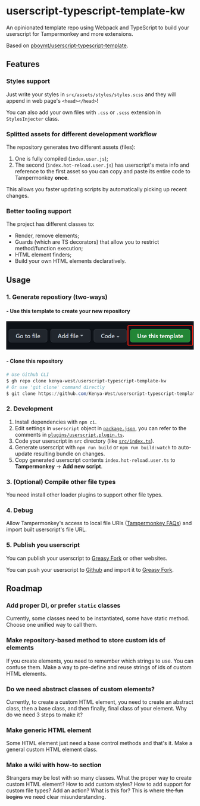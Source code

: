 # userscript-typescript-template-kw

An opinionated template repo using Webpack and TypeScript to build your userscript for Tampermonkey and more extensions.

Based on [pboymt/userscript-typescript-template](https://github.com/pboymt/userscript-typescript-template).

## Features

### Styles support

Just write your styles in `src/assets/styles/styles.scss` and they will append in web page's `<head></head>`!

You can also add your own files with `.css` or `.scss` extension in `StylesInjecter` class.

### Splitted assets for different development workflow

The repository generates two different assets (files):

1. One is fully compiled (`index.user.js`);
2. The second (`index.hot-reload.user.js`) has userscript's meta info and reference to the first asset so you can copy and paste its entire code to Tampermonkey **once**.

This allows you faster updating scripts by automatically picking up recent changes.

### Better tooling support

The project has different classes to:
- Render, remove elements;
- Guards (which are TS decorators) that allow you to restrict method/function execution;
- HTML element finders;
- Build your own HTML elements declaratively.

## Usage

### 1. Generate repostiory (two-ways)

#### - Use this template to create your new repository

![](./images/github-use-template.png)

#### - Clone this repository

```powershell
# Use Github CLI
$ gh repo clone kenya-west/userscript-typescript-template-kw
# Or use 'git clone' command directly
$ git clone https://github.com/Kenya-West/userscript-typescript-template-kw.git
```

### 2. Development

1. Install dependencies with `npm ci`.
2. Edit settings in `userscript` object in [`package.json`](./package.json), you can refer to the comments in [`plugins/userscript.plugin.ts`](./plugins/userscript.plugin.ts).
3. Code your userscript in `src` directory (like [`src/index.ts`](./src/index.ts)).
4. Generate userscript with `npm run build` or `npm run build:watch` to auto-update resulting bundle on changes.
5. Copy generated userscript contents `index.hot-reload.user.ts` to **Tampermonkey** -> **Add new script**.

### 3. (Optional) Compile other file types

You need install other loader plugins to support other file types.

### 4. Debug

Allow Tampermonkey's access to local file URIs ([Tampermonkey FAQs](https://tampermonkey.net/faq.php?ext=dhdg#Q204)) and import built userscript's file URL. 

### 5. Publish you userscript

You can publish your userscript to [Greasy Fork](https://greasyfork.org/) or other websites.

You can push your userscript to [Github](https://github.com) and import it to [Greasy Fork](https://greasyfork.org/import).

## Roadmap

### Add proper DI, or prefer `static` classes

Currently, some classes need to be instantiated, some have static method. Choose one unified way to call them.

### Make repository-based method to store custom ids of elements

If you create elements, you need to remember which strings to use. You can confuse them. Make a way to pre-define and reuse strings of ids of custom HTML elements.

### Do we need abstract classes of custom elements?

Currently, to create a custom HTML element, you need to create an abstract class, then a base class, and then finally, final class of your element. Why do we need 3 steps to make it?

### Make generic HTML element

Some HTML element just need a base control methods and that's it. Make a general custom HTML element class.

### Make a wiki with how-to section

Strangers may be lost with so many classes. What the proper way to create custom HTML element? How to add custom styles? How to add support for custom file types? Add an action? What is this for? This is where ~~the fun begins~~ we need clear misunderstanding.